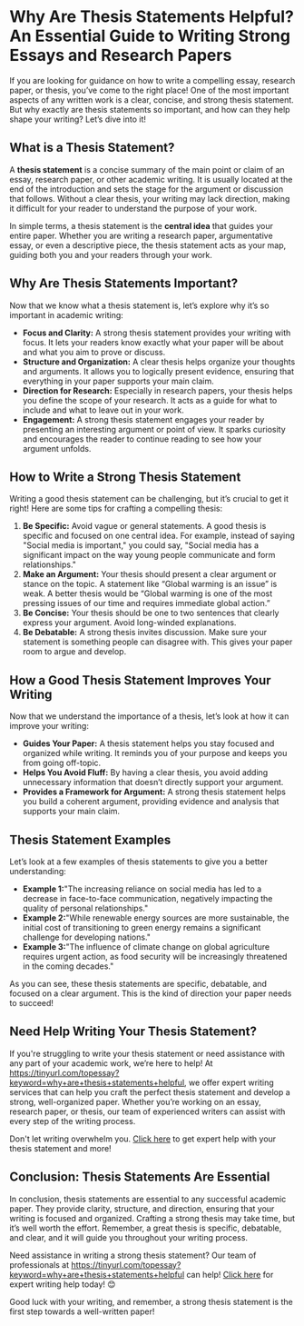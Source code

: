 # Why Are Thesis Statements Helpful? An Essential Guide to Writing Strong Essays and Research Papers

If you are looking for guidance on how to write a compelling essay, research paper, or thesis, you’ve come to the right place! One of the most important aspects of any written work is a clear, concise, and strong thesis statement. But why exactly are thesis statements so important, and how can they help shape your writing? Let’s dive into it!

## What is a Thesis Statement?

A **thesis statement** is a concise summary of the main point or claim of an essay, research paper, or other academic writing. It is usually located at the end of the introduction and sets the stage for the argument or discussion that follows. Without a clear thesis, your writing may lack direction, making it difficult for your reader to understand the purpose of your work.

In simple terms, a thesis statement is the **central idea** that guides your entire paper. Whether you are writing a research paper, argumentative essay, or even a descriptive piece, the thesis statement acts as your map, guiding both you and your readers through your work.

## Why Are Thesis Statements Important?

Now that we know what a thesis statement is, let’s explore why it’s so important in academic writing:

- **Focus and Clarity:** A strong thesis statement provides your writing with focus. It lets your readers know exactly what your paper will be about and what you aim to prove or discuss.
- **Structure and Organization:** A clear thesis helps organize your thoughts and arguments. It allows you to logically present evidence, ensuring that everything in your paper supports your main claim.
- **Direction for Research:** Especially in research papers, your thesis helps you define the scope of your research. It acts as a guide for what to include and what to leave out in your work.
- **Engagement:** A strong thesis statement engages your reader by presenting an interesting argument or point of view. It sparks curiosity and encourages the reader to continue reading to see how your argument unfolds.

## How to Write a Strong Thesis Statement

Writing a good thesis statement can be challenging, but it’s crucial to get it right! Here are some tips for crafting a compelling thesis:

1. **Be Specific:** Avoid vague or general statements. A good thesis is specific and focused on one central idea. For example, instead of saying "Social media is important," you could say, "Social media has a significant impact on the way young people communicate and form relationships."
2. **Make an Argument:** Your thesis should present a clear argument or stance on the topic. A statement like “Global warming is an issue” is weak. A better thesis would be “Global warming is one of the most pressing issues of our time and requires immediate global action.”
3. **Be Concise:** Your thesis should be one to two sentences that clearly express your argument. Avoid long-winded explanations.
4. **Be Debatable:** A strong thesis invites discussion. Make sure your statement is something people can disagree with. This gives your paper room to argue and develop.

## How a Good Thesis Statement Improves Your Writing

Now that we understand the importance of a thesis, let’s look at how it can improve your writing:

- **Guides Your Paper:** A thesis statement helps you stay focused and organized while writing. It reminds you of your purpose and keeps you from going off-topic.
- **Helps You Avoid Fluff:** By having a clear thesis, you avoid adding unnecessary information that doesn’t directly support your argument.
- **Provides a Framework for Argument:** A strong thesis statement helps you build a coherent argument, providing evidence and analysis that supports your main claim.

## Thesis Statement Examples

Let’s look at a few examples of thesis statements to give you a better understanding:

- **Example 1:**"The increasing reliance on social media has led to a decrease in face-to-face communication, negatively impacting the quality of personal relationships."
- **Example 2:**"While renewable energy sources are more sustainable, the initial cost of transitioning to green energy remains a significant challenge for developing nations."
- **Example 3:**"The influence of climate change on global agriculture requires urgent action, as food security will be increasingly threatened in the coming decades."

As you can see, these thesis statements are specific, debatable, and focused on a clear argument. This is the kind of direction your paper needs to succeed!

## Need Help Writing Your Thesis Statement?

If you're struggling to write your thesis statement or need assistance with any part of your academic work, we’re here to help! At https://tinyurl.com/topessay?keyword=why+are+thesis+statements+helpful, we offer expert writing services that can help you craft the perfect thesis statement and develop a strong, well-organized paper. Whether you’re working on an essay, research paper, or thesis, our team of experienced writers can assist with every step of the writing process.

Don't let writing overwhelm you. [Click here](https://tinyurl.com/topessay?keyword=why+are+thesis+statements+helpful) to get expert help with your thesis statement and more!

## Conclusion: Thesis Statements Are Essential

In conclusion, thesis statements are essential to any successful academic paper. They provide clarity, structure, and direction, ensuring that your writing is focused and organized. Crafting a strong thesis may take time, but it’s well worth the effort. Remember, a great thesis is specific, debatable, and clear, and it will guide you throughout your writing process.

Need assistance in writing a strong thesis statement? Our team of professionals at https://tinyurl.com/topessay?keyword=why+are+thesis+statements+helpful can help! [Click here](https://tinyurl.com/topessay?keyword=why+are+thesis+statements+helpful) for expert writing help today! 😊

Good luck with your writing, and remember, a strong thesis statement is the first step towards a well-written paper!
